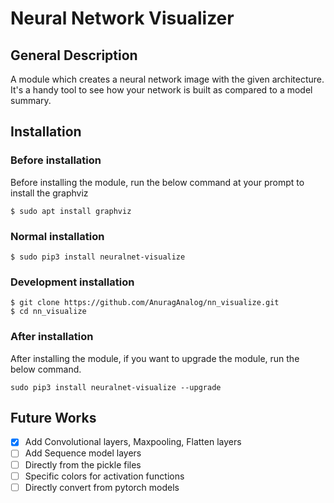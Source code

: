 # Neural Network Visualizer

## General Description

A module which creates a neural network image with the given architecture. It's a handy tool to see how your network is built as compared to a model summary.

## Installation

### Before installation

Before installing the module, run the below command at your prompt to install the graphviz
```shell
$ sudo apt install graphviz
```

### Normal installation
```shell
$ sudo pip3 install neuralnet-visualize
```

### Development installation
```shell
$ git clone https://github.com/AnuragAnalog/nn_visualize.git
$ cd nn_visualize
```

### After installation

After installing the module, if you want to upgrade the module, run the below command.
```shell
sudo pip3 install neuralnet-visualize --upgrade
```

## Future Works

- [x] Add Convolutional layers, Maxpooling, Flatten layers
- [ ] Add Sequence model layers
- [ ] Directly from the pickle files
- [ ] Specific colors for activation functions
- [ ] Directly convert from pytorch models